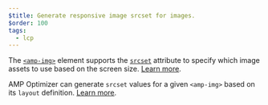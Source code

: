 ```yaml
---
$title: Generate responsive image srcset for images.
$order: 100
tags:
  - lcp
---
```


The [`<amp-img>`](https://amp.dev/documentation/components/amp-img/?format=websites) element
supports the [`srcset`](https://web.dev/use-srcset-to-automatically-choose-the-right-image/) attribute to specify which image assets to use based on
the screen size.
[Learn more](https://amp.dev/documentation/guides-and-tutorials/develop/style_and_layout/art_direction/).

AMP Optimizer can generate `srcset` values for a given `<amp-img>`
based on its `layout` definition.
[Learn more](https://amp.dev/documentation/guides-and-tutorials/optimize-and-measure/amp-optimizer-guide/node-amp-optimizer/?format=websites#image-optimization).
